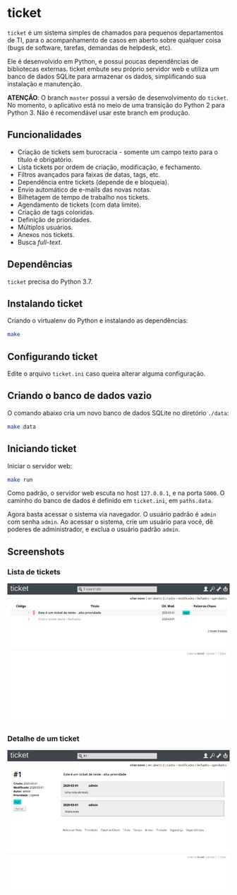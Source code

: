 # ticket

`ticket` é um sistema simples de chamados para pequenos departamentos de TI, para o
acompanhamento de casos em aberto sobre qualquer coisa (bugs de software, tarefas,
demandas de helpdesk, etc).

Ele é desenvolvido em Python, e possui poucas dependências de bibliotecas externas. ticket
embute seu próprio servidor web e utiliza um banco de dados SQLite para armazenar os
dados, simplificando sua instalação e manutenção.

**ATENÇÃO**: O branch `master` possui a versão de desenvolvimento do `ticket`. No momento,
o aplicativo está no meio de uma transição do Python 2 para Python 3. Não é recomendável
usar este branch em produção.

## Funcionalidades

- Criação de tickets sem burocracia - somente um campo texto para o título é obrigatório.
- Lista tickets por ordem de criação, modificação, e fechamento.
- Filtros avançados para faixas de datas, tags, etc.
- Dependência entre tickets (depende de e bloqueia).
- Envio automático de e-mails das novas notas.
- Bilhetagem de tempo de trabalho nos tickets.
- Agendamento de tickets (com data limite).
- Criação de tags coloridas.
- Definição de prioridades.
- Múltiplos usuários.
- Anexos nos tickets.
- Busca _full-text_.

## Dependências

`ticket` precisa do Python 3.7.

## Instalando ticket

Criando o virtualenv do Python e instalando as dependências:

```bash
make
```

## Configurando ticket

Edite o arquivo `ticket.ini` caso queira alterar alguma configuração.

## Criando o banco de dados vazio

O comando abaixo cria um novo banco de dados SQLite no diretório `./data`:

```bash
make data
```

## Iniciando ticket

Iniciar o servidor web:

```bash
make run
```

Como padrão, o servidor web escuta no host `127.0.0.1`, e na porta `5000`. O caminho do
banco de dados é definido em `ticket.ini`, em `paths.data`.

Agora basta acessar o sistema via navegador. O usuário padrão é `admin` com senha `admin`.
Ao acessar o sistema, crie um usuário para você, dê poderes de administrador, e exclua o
usuário padrão `admin`.

## Screenshots

### Lista de tickets

![Lista de tickets](./assets/readme-list.png)

### Detalhe de um ticket

![Detalhe de um ticket](./assets/readme-detail.png)
